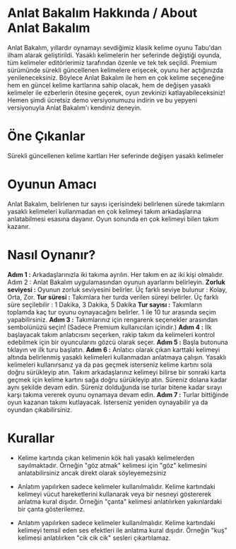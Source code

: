 
# Anlat Bakalım Hakkında / About Anlat Bakalım

Anlat Bakalım, yıllardır oynamayı sevdiğimiz klasik kelime oyunu Tabu'dan ilham alarak geliştirildi. Yasaklı kelimelerin her seferinde değiştiği oyunda, tüm kelimeler editörlerimiz tarafından özenle ve tek tek seçildi. Premium sürümünde sürekli güncellenen kelimelere erişecek, oyunu her açtığınızda yenileneceksiniz. Böylece Anlat Bakalım ile hem en çok kelime seçeneğine hem en güncel kelime kartlarına sahip olacak, hem de değişen yasaklı kelimeler ile ezberlerin ötesine geçerek, oyun zevkinizi katlayabileceksiniz!
Hemen şimdi ücretsiz demo versiyonumuzu indirin ve bu yepyeni versiyonuyla Anlat Bakalım'ı kendiniz deneyin.

# Öne Çıkanlar

Sürekli güncellenen kelime kartları
Her seferinde değişen yasaklı kelimeler

# Oyunun Amacı

Anlat Bakalım, belirlenen tur sayısı içerisindeki belirlenen sürede takımların yasaklı kelimeleri kullanmadan en çok kelimeyi takım arkadaşlarına anlatabilmesi esasına dayanır. Oyun sonunda en çok kelimeyi bilen takım kazanır.

# Nasıl Oynanır?

**Adım 1 :** Arkadaşlarınızla iki takıma ayrılın. Her takım en az iki kişi olmalıdır. Adım 2 : Anlat Bakalım uygulamasından oyunun ayarlarını belirleyin.
**Zorluk seviyesi :** Oyunun zorluk seviyesini belirler. Üç farklı seviye bulunur : Kolay, Orta, Zor.
**Tur süresi :** Takımlara her turda verilen süreyi belirler. Üç farklı süre seçilebilir : 1 Dakika, 3 Dakika, 5 Dakika
**Tur sayısı :** Takımların toplamda kaç tur oyunu oynayacağını belirler. 1 ile 10 tur arasında seçim yapabilirsiniz.
**Adım 3 :** Takımlarınız için rengarenk seçenekler arasından sembolünüzü seçin! Sadece Premium kullanıcıları içindir.)
**Adım 4 :** İlk başlayacak takım anlatıcısını seçerken, rakip takım da kelimeleri kontrol edebilmek için bir oyuncularını gözcü olarak seçer.
**Adım 5 :** Başla butonuna tıklayın ve ilk turu başlatın.
**Adım 6 :** Anlatıcı olarak çıkan karttaki kelimeyi altında belirlenmiş yasaklı kelimeleri kullanmadan anlatmaya çalışın. Yasaklı kelimeleri kullanırsanız ya da pas geçmek isterseniz kelime kartını sola doğru sürükleyip atın. Takım arkadaşlarınız kelimeyi bilirse bir sonraki karta geçmek için kelime kartını sağa doğru sürükleyip atın. Süreniz dolana kadar aynı şekilde devam edin. Süreniz dolduğunda ise turlar bitene kadar sırayı karşı takıma vererek oyunu oynamaya devam edin.
**Adım 7 :** Turlar bittiğinde oyun kazanan takımı kutlayacak. İsterseniz yeniden oynayabilir ya da oyundan çıkabilirsiniz.


# Kurallar
 - Kelime kartında çıkan kelimenin kök hali yasaklı kelimelerden sayılmaktadır. Örneğin "göz atmak" kelimesi için "göz" kelimesini anlatabilirsiniz ancak direkt olarak söyleyemezsiniz
 
 - Anlatım yapılırken sadece kelimeler kullanılmalıdır. Kelime kartındaki kelimeyi vücut hareketlerini kullanarak veya bir nesneyi göstererek anlatma kural dışıdır. Örneğin "çanta" kelimesi anlatılırken yakınlardaki bir çanta gösterilemez.
 
- Anlatım yapılırken sadece kelimeler kullanılmalıdır. Kelime kartındaki kelimeyi temsil eden ses efektleri ile anlatma kural dışıdır. Örneğin "kuş" kelimesi anlatılırken "cik cik cik" sesleri çıkartılamaz.
